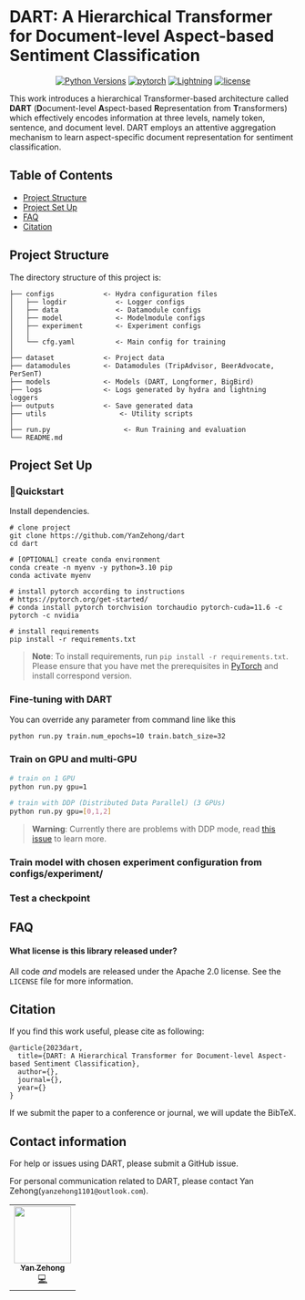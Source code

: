 # DART: A Hierarchical Transformer for Document-level Aspect-based Sentiment Classification

<div align="center">

[![Python Versions](https://img.shields.io/badge/-Python_3.7_%7C_3.8_%7C_3.9_%7C_3.10-blue?logo=python&logoColor=white)](https://www.python.org/downloads/)
[![pytorch](https://img.shields.io/badge/PyTorch_1.13+-ee4c2c?logo=pytorch&logoColor=white)](https://pytorch.org/get-started/locally/)
[![Lightning](https://img.shields.io/badge/-Lightning_1.7+-792ee5?logo=pytorchlightning&logoColor=white)](https://pytorchlightning.ai/)
[![license](https://img.shields.io/badge/License-Apache%202.0-blue.svg?labelColor=gray)](https://github.com/YanZehong/dart#license)
</div>

This work introduces a hierarchical Transformer-based architecture called **DART** (**D**ocument-level **A**spect-based **R**epresentation from **T**ransformers) which effectively encodes information at three levels, namely token, sentence, and document level. DART employs an attentive aggregation mechanism to learn aspect-specific document representation for sentiment classification.

## Table of Contents
- [Project Structure](#project-structure)
- [Project Set Up](#project-set-up)
- [FAQ](#faq)
- [Citation](#citation)

## Project Structure
The directory structure of this project is:
```
├── configs            <- Hydra configuration files
│   ├── logdir            <- Logger configs
│   ├── data              <- Datamodule configs
│   ├── model             <- Modelmodule configs
│   ├── experiment        <- Experiment configs
│   │
│   └── cfg.yaml          <- Main config for training
│
├── dataset            <- Project data
├── datamodules        <- Datamodules (TripAdvisor, BeerAdvocate, PerSenT)
├── models             <- Models (DART, Longformer, BigBird)
├── logs               <- Logs generated by hydra and lightning loggers
├── outputs            <- Save generated data
├── utils                  <- Utility scripts
│
├── run.py                  <- Run Training and evaluation
└── README.md
``` 

## Project Set Up

### 🚀Quickstart
Install dependencies.

```
# clone project
git clone https://github.com/YanZehong/dart
cd dart

# [OPTIONAL] create conda environment
conda create -n myenv -y python=3.10 pip
conda activate myenv

# install pytorch according to instructions
# https://pytorch.org/get-started/
# conda install pytorch torchvision torchaudio pytorch-cuda=11.6 -c pytorch -c nvidia

# install requirements
pip install -r requirements.txt
```

> **Note**: To install requirements, run `pip install -r requirements.txt`. Please ensure that you have met the prerequisites in [PyTorch](https://pytorch.org/) and install correspond version. 


### Fine-tuning with DART

You can override any parameter from command line like this
```bash
python run.py train.num_epochs=10 train.batch_size=32
```

### Train on GPU and multi-GPU
```bash
# train on 1 GPU
python run.py gpu=1

# train with DDP (Distributed Data Parallel) (3 GPUs)
python run.py gpu=[0,1,2]

```

> **Warning**: Currently there are problems with DDP mode, read [this issue](https://github.com/ashleve/lightning-hydra-template/issues/393) to learn more.


### Train model with chosen experiment configuration from configs/experiment/

### Test a checkpoint




## FAQ

#### What license is this library released under?

All code *and* models are released under the Apache 2.0 license. See the
`LICENSE` file for more information.

## Citation

If you find this work useful, please cite as following:

```
@article{2023dart,
  title={DART: A Hierarchical Transformer for Document-level Aspect-based Sentiment Classification},
  author={},
  journal={},
  year={}
}
```

If we submit the paper to a conference or journal, we will update the BibTeX.


## Contact information

For help or issues using DART, please submit a GitHub issue.

For personal communication related to DART, please contact Yan Zehong(`yanzehong1101@outlook.com`). 
<table>
  <tr>
    <td align="center"><a href="https://github.com/YanZehong"><img src="https://github.com/YanZehong.png" width="100px;" alt=""/><br /><sub><b>Yan Zehong</b></sub></a><br /><a href="https://github.com/YanZehong/CS5242-ABSC" title="Code">💻</a></td>
  </tr>
</table>
